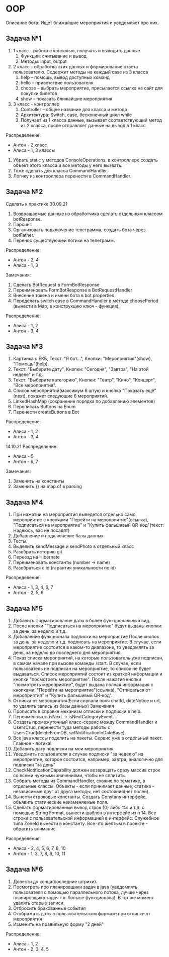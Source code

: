 # OOP
Описание бота: Ищет ближайшие мероприятия и уведомляет про них.

## Задача №1

1. 1 класс - работа с консолью, получать и выводить данные
    1. Функции: считывание и вывод 
    2. Методы: input, output
2. 2 класс - обработка этих данных и формирование ответа пользователю. Содержит методы на каждый case из 3 класса
    1. help – помощь, вывод доступных команд
    2. hello – приветствие пользователя
    3. choose – выбрать мероприятие, присылается ссылка на сайт для покупки билетов
    4. show – показать ближайшие мероприятия
3. 3 класс - контроллер
    1. Controller – общее название для класса и метода
    2. Архитектура: Switch, case, бесконечный цикл while
    3. Получает из 1 класса данные, вызывает соответствующий метод из 2 класса, после отправляет данные на вывод в 1 класс

Распределение:
- Антон - 2 класс
- Алиса - 1, 3 классы

1. Убрать static у методов ConsoleOperations, в контроллере создать объект этого класса и все методы у него вызвать.
2. Тоже сделать для класса CommandHandler.
3. Логику из контроллера перенести в CommandHandler.

## Задача №2
Сделать к практике 30.09.21

1. Возвращаемые данные из обработчика сделать отдельным классом botResponse.
2. Парсинг.
3. Организовать подключение телеграмма, создать бота через botFather.
4. Перенос существующей логики на телеграмм.

Распределение:
- Антон - 2, 4
- Алиса - 1, 3

Замечания:
1. Сделать BotRequest в FormBotResponse 
2. Переименовать FormBotResponse в BotRequestHandler
3. Внесение токена и имени бота в bot.properties
4. Переделать switch case в CommandHandler в методе choosePeriod (вынести в Map, в конструкцию ключ - функция).

Распределение:
- Алиса - 1, 2
- Антон - 3, 4

## Задача №3

1. Картинка с ЕКБ, Текст: "Я бот...", Кнопки: "Мероприятия"(show), "Помощь"(help).
2. Текст: "Выберите дату", Кнопки: "Сегодня", "Завтра", "На этой неделе" и т.д.
3. Текст: "Выберите категорию", Кнопки: "Театр", "Кино", "Концерт", "Все мероприятия".
4. Список мероприятий(максимум 6 штук) и кнопка "Показать ещё"(next), покажет
следующие 6 мероприятий.
5. LinkedHashMap (сохранение порядка по добавлению элементов)
6. Переписать Buttons на Enum
7. Перенести createButtons в Bot

Распределение:
- Алиса - 1, 2
- Антон - 3, 4

14.10.21
Распределение:
- Алиса - 5
- Антон - 6, 7

Замечания:
1. Заменить на константы
2. Заменить }} на map.of в parsing

## Задача №4

1. При нажатии на мероприятия выведется отдельно само мероприятие с кнопками
   "Перейти на мероприятие"(ссылка), "Подписаться на мероприятие" и
   "Купить фальшивый QR-код"(текст: Надеюсь, вас не посадят)
2. Добавление и подключение базы данных.
3. Тесты.
4. Выделить sendMessage и sendPhoto в отдельный класс
5. Разобрать историю git
6. Переезд на Hibernate
7. Переименовать константы (number -> name)
8. Разобраться с id (гарантия уникальности по id)

Распределение:
- Алиса - 1, 3, 4, 6, 7
- Антон - 2, 5, 6

## Задача №5

1. Добавить форматирование даты в более функциональный вид.
2. После кнопки "Подписаться на мероприятие" будут выданы кнопки: за день, за неделю и т.д.
3. Добавление функционала подписки на мероприятие
   После кнопок за день, за неделю и т.д. подписать на мероприятие.
В случае, если мероприятие состоится в каком-то диапазоне, то уведомлять
   за день, за неделю до последнего дня мероприятия.
4. Показ списка мероприятий, на которые пользователь уже подписан, в самом начале
при вызове команды /start. В случае, если пользователь не подписан на мероприятие,
то список не будет выдаваться.
Список мероприятий состоит из краткой информации и кнопки "посмотреть мероприятие".
После нажатия кнопки "посмотреть мероприятие", будет выдана полная информация с кнопками:
"Перейти на мероприятие"(ссылка), "Отписаться от мероприятия" и "Купить фальшивый QR-код".
5. Отписка от мероприятия(Если совпали поля chatId, dateNotice и url, то удалить запись из базы данных)
Замечания
6. Прописать в справке механизм отписки и подписки в help.
7. Переименовать isNext -> isNextCategoryEvent.
8. Создать промежуточный класс-сервис между CommandHandler и UsersCrud, перенести туда методы работы с UsersCrud(deleteFromDB, setNotificationInDateBase).
9. Все java классы поделить на пакеты. Сервис уже в отдельный пакет. Главное - логика!
10. Добавить дату подписки на мои мероприятия.
11. Уведомить пользователя в случае подписки "за неделю" на мероприятие, которое состоится, например, завтра,
аналогично для подписки "за день"
12. CheckNotificationCapability должен возвращать сразу массив строк со всеми нужными значениями, чтобы не сплитить.
13. Собрать методы из CommandHandler, схожие по тематике, в отдельные классы. Объекты - если принимает данные,
статика - независимые друг от друга методы, нет состояния(нет полей).
14. Вынести строковые константы. Создать Constans интерфейс, объявить статические неизменяемые поля.
15. Сделать форматированный вывод строк {0} либо %s и т.д. с помощью String Format, вынести шаблон в интерфейс из п 14.
Все строки с пользовательской информацией в интерфейс. Служебное типа ZoneId вынести в константу.
Все что желтым в проекте - обратить внимание.


Распределение:
- Алиса - 2, 4, 5, 6, 7, 8, 10
- Антон - 1, 3, 7, 8, 9, 10, 11

## Задача №6

1. Довести до конца(последние штрихи).
2. Посмотреть про планировщики задач в java (уведомлять пользователя с помощью параллельного потока,
лучше через планировщика задач т.к. больше функционала). В тот же момент удалять старые записи.
3. Отбросить бракованные события
4. Отображать даты в пользовательском формате при отписке от мероприятия
5. Изменить на правильную форму "2 дней"

Распределение:
- Алиса - 1, 2
- Антон - 2, 3, 4, 5